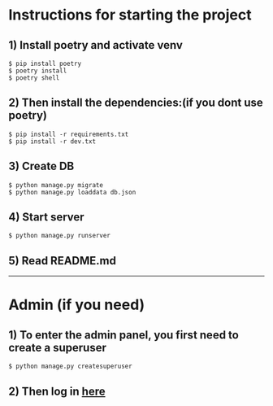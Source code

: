 
# Instructions for starting the project

## 1) Install poetry and activate venv

```
$ pip install poetry
$ poetry install
$ poetry shell
```
## 2) Then install the dependencies:(if you dont use poetry)

```
$ pip install -r requirements.txt
$ pip install -r dev.txt
```
## 3) Create DB

```
$ python manage.py migrate
$ python manage.py loaddata db.json
```

## 4) Start server

```
$ python manage.py runserver
```
## 5) Read README.md 
_____
# Admin (if you need)

## 1) To enter the admin panel, you first need to create a superuser

```
$ python manage.py createsuperuser
```

## 2) Then log in [here](http://127.0.0.1:8000/admin)